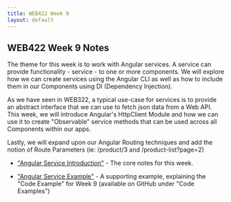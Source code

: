 ```yaml
---
title: WEB422 Week 9
layout: default
---
```


## WEB422 Week 9 Notes

The theme for this week is to work with Angular services. A service can provide functionality - service - to one or more components.  We will explore how we can create services using the Angular CLI as well as how to include them in our Components using DI (Dependency Injection).  

As we have seen in WEB322, a typical use-case for services is to provide an abstract interface that we can use to fetch json data from a Web API.  This week, we will introduce Angular's HttpClient Module and how we can use it to create "Observable" service methods that can be used across all Components within our apps.

Lastly, we will expand upon our Angular Routing techniques and add the notion of Route Parameters (ie: /product/3 and /product-list?page=2)

* ["Angular Service Introduction"](angular-services-intro) - The core notes for this week.

* ["Angular Service Example"](angular-services-example) - A supporting example, explaining the "Code Example" for Week 9 (available on GitHub under "Code Examples")

<br>

